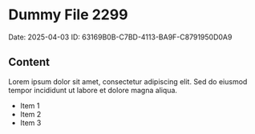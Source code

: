 # Dummy File 2299

Date: 2025-04-03
ID: 63169B0B-C7BD-4113-BA9F-C8791950D0A9

## Content

Lorem ipsum dolor sit amet, consectetur adipiscing elit.
Sed do eiusmod tempor incididunt ut labore et dolore magna aliqua.

* Item 1
* Item 2
* Item 3
